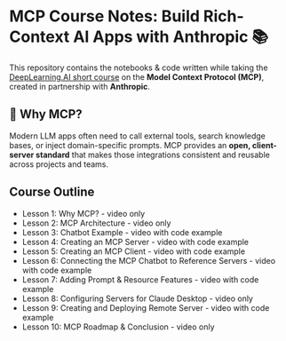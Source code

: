 # MCP Course Notes: Build Rich-Context AI Apps with Anthropic 📚

This repository contains the notebooks & code written while taking the [DeepLearning.AI short course](https://www.deeplearning.ai/short-courses/mcp-build-rich-context-ai-apps-with-anthropic/) on the **Model Context Protocol (MCP)**, created in partnership with **Anthropic**.

## 🌟 Why MCP?

Modern LLM apps often need to call external tools, search knowledge bases, or inject domain-specific prompts. MCP provides an **open, client-server standard** that makes those integrations consistent and reusable across projects and teams.

## Course Outline

- Lesson 1: Why MCP? - video only
- Lesson 2: MCP Architecture - video only
- Lesson 3: Chatbot Example - video with code example
- Lesson 4: Creating an MCP Server - video with code example
- Lesson 5: Creating an MCP Client - video with code example
- Lesson 6: Connecting the MCP Chatbot to Reference Servers - video with code example
- Lesson 7: Adding Prompt & Resource Features - video with code example
- Lesson 8: Configuring Servers for Claude Desktop - video only
- Lesson 9: Creating and Deploying Remote Server - video with code example
- Lesson 10: MCP Roadmap & Conclusion - video only
